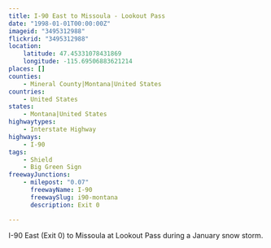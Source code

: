 ```yaml
---
title: I-90 East to Missoula - Lookout Pass
date: "1998-01-01T00:00:00Z"
imageid: "3495312988"
flickrid: "3495312988"
location:
    latitude: 47.45331078431869
    longitude: -115.69506883621214
places: []
counties:
    - Mineral County|Montana|United States
countries:
    - United States
states:
    - Montana|United States
highwaytypes:
    - Interstate Highway
highways:
    - I-90
tags:
    - Shield
    - Big Green Sign
freewayJunctions:
    - milepost: "0.07"
      freewayName: I-90
      freewaySlug: i90-montana
      description: Exit 0

---
```

I-90 East (Exit 0) to Missoula at  Lookout Pass during a January snow storm.